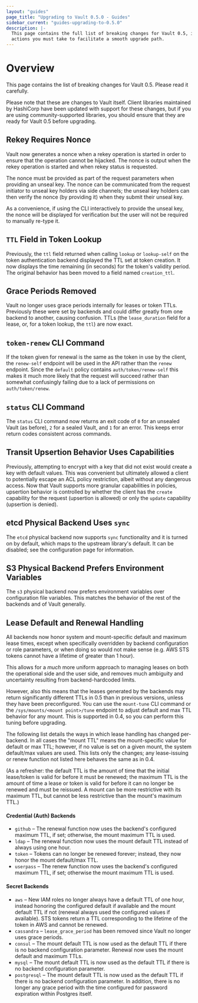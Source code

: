 ```yaml
---
layout: "guides"
page_title: "Upgrading to Vault 0.5.0 - Guides"
sidebar_current: "guides-upgrading-to-0.5.0"
description: |-
  This page contains the full list of breaking changes for Vault 0.5, including
  actions you must take to facilitate a smooth upgrade path.
---
```


# Overview

This page contains the list of breaking changes for Vault 0.5. Please read it
carefully.

Please note that these are changes to Vault itself. Client libraries maintained
by HashiCorp have been updated with support for these changes, but if you are
using community-supported libraries, you should ensure that they are ready for
Vault 0.5 before upgrading.

## Rekey Requires Nonce

Vault now generates a nonce when a rekey operation is started in order to
ensure that the operation cannot be hijacked. The nonce is output when the
rekey operation is started and when rekey status is requested.

The nonce must be provided as part of the request parameters when providing an
unseal key. The nonce can be communicated from the request initiator to unseal
key holders via side channels; the unseal key holders can then verify the nonce
(by providing it) when they submit their unseal key.

As a convenience, if using the CLI interactively to provide the unseal key, the
nonce will be displayed for verification but the user will not be required to
manually re-type it.

## `TTL` Field in Token Lookup

Previously, the `ttl` field returned when calling `lookup` or `lookup-self` on
the token authentication backend displayed the TTL set at token creation. It
now displays the time remaining (in seconds) for the token's validity period.
The original behavior has been moved to a field named `creation_ttl`.

## Grace Periods Removed

Vault no longer uses grace periods internally for leases or token TTLs.
Previously these were set by backends and could differ greatly from one backend
to another, causing confusion. TTLs (the `lease_duration` field for a lease,
or, for a token lookup, the `ttl`) are now exact.

## `token-renew` CLI Command

If the token given for renewal is the same as the token in use by the client,
the `renew-self` endpoint will be used in the API rather than the `renew`
endpoint. Since the `default` policy contains `auth/token/renew-self` this
makes it much more likely that the request will succeed rather than somewhat
confusingly failing due to a lack of permissions on `auth/token/renew`.

## `status` CLI Command
The `status` CLI command now returns an exit code of `0` for an unsealed Vault
(as before), `2` for a sealed Vault, and `1` for an error. This keeps error
return codes consistent across commands.

## Transit Upsertion Behavior Uses Capabilities

Previously, attempting to encrypt with a key that did not exist would create a
key with default values. This was convenient but ultimately allowed a client to
potentially escape an ACL policy restriction, albeit without any dangerous
access. Now that Vault supports more granular capabilities in policies,
upsertion behavior is controlled by whether the client has the `create`
capability for the request (upsertion is allowed) or only the `update`
capability (upsertion is denied).

## etcd Physical Backend Uses `sync`

The `etcd` physical backend now supports `sync` functionality and it is turned
on by default, which maps to the upstream library's default. It can be
disabled; see the configuration page for information.

## S3 Physical Backend Prefers Environment Variables

The `s3` physical backend now prefers environment variables over configuration
file variables. This matches the behavior of the rest of the backends and of
Vault generally.

## Lease Default and Renewal Handling

All backends now honor system and mount-specific default and maximum lease
times, except when specifically overridden by backend configuration or role
parameters, or when doing so would not make sense (e.g. AWS STS tokens cannot
have a lifetime of greater than 1 hour).

This allows for a *much* more uniform approach to managing leases on both the
operational side and the user side, and removes much ambiguity and uncertainty
resulting from backend-hardcoded limits.

However, also this means that the leases generated by the backends may return
significantly different TTLs in 0.5 than in previous versions, unless they have
been preconfigured. You can use the `mount-tune` CLI command or the
`/sys/mounts/<mount point>/tune` endpoint to adjust default and max TTL
behavior for any mount. This is supported in 0.4, so you can perform this
tuning before upgrading.

The following list details the ways in which lease handling has changed
per-backend. In all cases the "mount TTL" means the mount-specific value for
default or max TTL; however, if no value is set on a given mount, the system
default/max values are used. This lists only the changes; any lease-issuing
or renew function not listed here behaves the same as in 0.4.

(As a refresher: the default TTL is the amount of time that the initial
lease/token is valid for before it must be renewed; the maximum TTL is the
amount of time a lease or token is valid for before it can no longer be renewed
and must be reissued. A mount can be more restrictive with its maximum TTL, but
cannot be less restrictive than the mount's maximum TTL.)

#### Credential (Auth) Backends

- `github` – The renewal function now uses the backend's configured maximum
  TTL, if set; otherwise, the mount maximum TTL is used.
- `ldap` – The renewal function now uses the mount default TTL instead of always
  using one hour.
- `token` – Tokens can no longer be renewed forever; instead, they now honor the
  mount default/max TTL.
- `userpass` – The renew function now uses the backend's configured maximum TTL,
  if set; otherwise the mount maximum TTL is used.

#### Secret Backends

- `aws` – New IAM roles no longer always have a default TTL of one hour, instead
  honoring the configured default if available and the mount default TTL if not
  (renewal always used the configured values if available). STS tokens return a
  TTL corresponding to the lifetime of the token in AWS and cannot be renewed.
- `cassandra` – `lease_grace_period` has been removed since Vault no longer uses
  grace periods.
- `consul` – The mount default TTL is now used as the default TTL if there is no
  backend configuration parameter. Renewal now uses the mount default and
  maximum TTLs.
- `mysql` – The mount default TTL is now used as the default TTL if there is no
  backend configuration parameter.
- `postgresql` – The mount default TTL is now used as the default TTL if there
  is no backend configuration parameter. In addition, there is no longer any
  grace period with the time configured for password expiration within Postgres
  itself.
